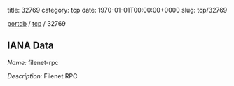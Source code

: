 title: 32769
category: tcp
date: 1970-01-01T00:00:00+0000
slug: tcp/32769

[portdb](/) / [tcp](/category/tcp.html) / 32769


## IANA Data

_Name:_ filenet-rpc

_Description:_ Filenet RPC

